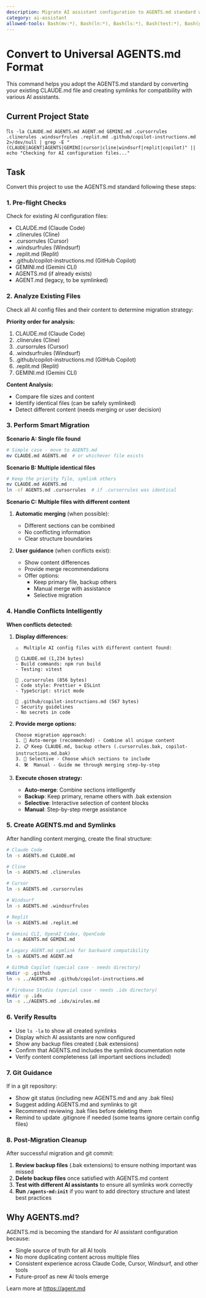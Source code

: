 ```yaml
---
description: Migrate AI assistant configuration to AGENTS.md standard with universal compatibility
category: ai-assistant
allowed-tools: Bash(mv:*), Bash(ln:*), Bash(ls:*), Bash(test:*), Bash(grep:*), Bash(echo:*), Read
---
```


# Convert to Universal AGENTS.md Format

This command helps you adopt the AGENTS.md standard by converting your existing CLAUDE.md file and creating symlinks for compatibility with various AI assistants.

## Current Project State
!`ls -la CLAUDE.md AGENTS.md AGENT.md GEMINI.md .cursorrules .clinerules .windsurfrules .replit.md .github/copilot-instructions.md 2>/dev/null | grep -E "(CLAUDE|AGENT|AGENTS|GEMINI|cursor|cline|windsurf|replit|copilot)" || echo "Checking for AI configuration files..."`

## Task

Convert this project to use the AGENTS.md standard following these steps:

### 1. Pre-flight Checks
Check for existing AI configuration files:
- CLAUDE.md (Claude Code)
- .clinerules (Cline)
- .cursorrules (Cursor)
- .windsurfrules (Windsurf)
- .replit.md (Replit)
- .github/copilot-instructions.md (GitHub Copilot)
- GEMINI.md (Gemini CLI)
- AGENTS.md (if already exists)
- AGENT.md (legacy, to be symlinked)

### 2. Analyze Existing Files
Check all AI config files and their content to determine migration strategy:

**Priority order for analysis:**
1. CLAUDE.md (Claude Code)
2. .clinerules (Cline)
3. .cursorrules (Cursor)
4. .windsurfrules (Windsurf)
5. .github/copilot-instructions.md (GitHub Copilot)
6. .replit.md (Replit)
7. GEMINI.md (Gemini CLI)

**Content Analysis:**
- Compare file sizes and content
- Identify identical files (can be safely symlinked)
- Detect different content (needs merging or user decision)

### 3. Perform Smart Migration

**Scenario A: Single file found**
```bash
# Simple case - move to AGENTS.md
mv CLAUDE.md AGENTS.md  # or whichever file exists
```

**Scenario B: Multiple identical files**
```bash
# Keep the priority file, symlink others
mv CLAUDE.md AGENTS.md
ln -sf AGENTS.md .cursorrules  # if .cursorrules was identical
```

**Scenario C: Multiple files with different content**
1. **Automatic merging** (when possible):
   - Different sections can be combined
   - No conflicting information
   - Clear structure boundaries

2. **User guidance** (when conflicts exist):
   - Show content differences
   - Provide merge recommendations
   - Offer options:
     - Keep primary file, backup others
     - Manual merge with assistance
     - Selective migration

### 4. Handle Conflicts Intelligently

**When conflicts detected:**
1. **Display differences:**
   ```
   ⚠️  Multiple AI config files with different content found:
   
   📄 CLAUDE.md (1,234 bytes)
   - Build commands: npm run build
   - Testing: vitest
   
   📄 .cursorrules (856 bytes)  
   - Code style: Prettier + ESLint
   - TypeScript: strict mode
   
   📄 .github/copilot-instructions.md (567 bytes)
   - Security guidelines
   - No secrets in code
   ```

2. **Provide merge options:**
   ```
   Choose migration approach:
   1. 🔄 Auto-merge (recommended) - Combine all unique content
   2. 📋 Keep CLAUDE.md, backup others (.cursorrules.bak, copilot-instructions.md.bak)
   3. 🎯 Selective - Choose which sections to include
   4. 🛠️  Manual - Guide me through merging step-by-step
   ```

3. **Execute chosen strategy:**
   - **Auto-merge**: Combine sections intelligently
   - **Backup**: Keep primary, rename others with .bak extension
   - **Selective**: Interactive selection of content blocks
   - **Manual**: Step-by-step merge assistance

### 5. Create AGENTS.md and Symlinks
After handling content merging, create the final structure:
```bash
# Claude Code
ln -s AGENTS.md CLAUDE.md

# Cline
ln -s AGENTS.md .clinerules

# Cursor
ln -s AGENTS.md .cursorrules

# Windsurf
ln -s AGENTS.md .windsurfrules

# Replit
ln -s AGENTS.md .replit.md

# Gemini CLI, OpenAI Codex, OpenCode
ln -s AGENTS.md GEMINI.md

# Legacy AGENT.md symlink for backward compatibility
ln -s AGENTS.md AGENT.md

# GitHub Copilot (special case - needs directory)
mkdir -p .github
ln -s ../AGENTS.md .github/copilot-instructions.md

# Firebase Studio (special case - needs .idx directory)
mkdir -p .idx
ln -s ../AGENTS.md .idx/airules.md
```

### 6. Verify Results
- Use `ls -la` to show all created symlinks
- Display which AI assistants are now configured
- Show any backup files created (.bak extensions)
- Confirm that AGENTS.md includes the symlink documentation note
- Verify content completeness (all important sections included)

### 7. Git Guidance
If in a git repository:
- Show git status (including new AGENTS.md and any .bak files)
- Suggest adding AGENTS.md and symlinks to git
- Recommend reviewing .bak files before deleting them
- Remind to update .gitignore if needed (some teams ignore certain config files)

### 8. Post-Migration Cleanup
After successful migration and git commit:
1. **Review backup files** (.bak extensions) to ensure nothing important was missed
2. **Delete backup files** once satisfied with AGENTS.md content
3. **Test with different AI assistants** to ensure all symlinks work correctly
4. **Run `/agents-md:init`** if you want to add directory structure and latest best practices

## Why AGENTS.md?

AGENTS.md is becoming the standard for AI assistant configuration because:
- Single source of truth for all AI tools
- No more duplicating content across multiple files
- Consistent experience across Claude Code, Cursor, Windsurf, and other tools
- Future-proof as new AI tools emerge

Learn more at https://agent.md